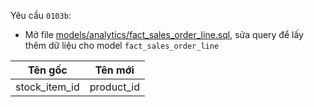 Yêu cầu `0103b`:
- Mở file [models/analytics/fact_sales_order_line.sql](../models/analytics/fact_sales_order_line.sql), sửa query để lấy thêm dữ liệu cho model `fact_sales_order_line`

| Tên gốc         | Tên mới      |
|-----------------|--------------|
| stock_item_id   | product_id   |